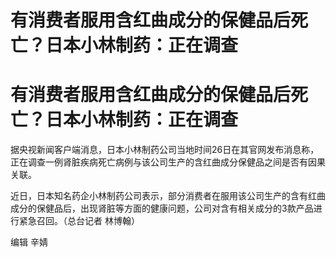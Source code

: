 # 有消费者服用含红曲成分的保健品后死亡？日本小林制药：正在调查

# 有消费者服用含红曲成分的保健品后死亡？日本小林制药：正在调查

据央视新闻客户端消息，日本小林制药公司当地时间26日在其官网发布消息称，正在调查一例肾脏疾病死亡病例与该公司生产的含红曲成分保健品之间是否有因果关联。

近日，日本知名药企小林制药公司表示，部分消费者在服用该公司生产的含有红曲成分的保健品后，出现肾脏等方面的健康问题，公司对含有相关成分的3款产品进行紧急召回。（总台记者
林博翰）

编辑 辛婧

